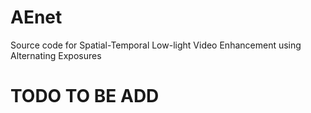 # AEnet
Source code for Spatial-Temporal Low-light Video Enhancement using Alternating Exposures

# TODO TO BE ADD
